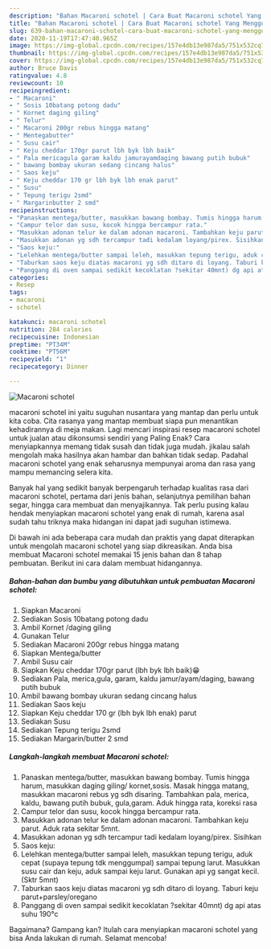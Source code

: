 ```yaml
---
description: "Bahan Macaroni schotel | Cara Buat Macaroni schotel Yang Menggugah Selera"
title: "Bahan Macaroni schotel | Cara Buat Macaroni schotel Yang Menggugah Selera"
slug: 639-bahan-macaroni-schotel-cara-buat-macaroni-schotel-yang-menggugah-selera
date: 2020-11-19T17:47:40.965Z
image: https://img-global.cpcdn.com/recipes/157e4db13e987da5/751x532cq70/macaroni-schotel-foto-resep-utama.jpg
thumbnail: https://img-global.cpcdn.com/recipes/157e4db13e987da5/751x532cq70/macaroni-schotel-foto-resep-utama.jpg
cover: https://img-global.cpcdn.com/recipes/157e4db13e987da5/751x532cq70/macaroni-schotel-foto-resep-utama.jpg
author: Bruce Davis
ratingvalue: 4.8
reviewcount: 10
recipeingredient:
- " Macaroni"
- " Sosis 10batang potong dadu"
- " Kornet daging giling"
- " Telur"
- " Macaroni 200gr rebus hingga matang"
- " Mentegabutter"
- " Susu cair"
- " Keju cheddar 170gr parut lbh byk lbh baik"
- " Pala mericagula garam kaldu jamurayamdaging bawang putih bubuk"
- " bawang bombay ukuran sedang cincang halus"
- " Saos keju"
- " Keju cheddar 170 gr lbh byk lbh enak parut"
- " Susu"
- " Tepung terigu 2smd"
- " Margarinbutter 2 smd"
recipeinstructions:
- "Panaskan mentega/butter, masukkan bawang bombay. Tumis hingga harum, masukkan daging giling/ kornet,sosis. Masak hingga matang, masukkan macaroni rebus yg sdh disaring. Tambahkan pala, merica, kaldu, bawang putih bubuk, gula,garam. Aduk hingga rata, koreksi rasa"
- "Campur telor dan susu, kocok hingga bercampur rata."
- "Masukkan adonan telur ke dalam adonan macaroni. Tambahkan keju parut. Aduk rata sekitar 5mnt."
- "Masukkan adonan yg sdh tercampur tadi kedalam loyang/pirex. Sisihkan"
- "Saos keju:"
- "Lelehkan mentega/butter sampai leleh, masukkan tepung terigu, aduk cepat (supaya tepung tdk menggumpal) sampai tepung larut. Masukkan susu cair dan keju, aduk sampai keju larut. Gunakan api yg sangat kecil. (Sktr 5mnt)"
- "Taburkan saos keju diatas macaroni yg sdh ditaro di loyang. Taburi keju parut+parsley/oregano"
- "Panggang di oven sampai sedikit kecoklatan ?sekitar 40mnt) dg api atas suhu 190°c"
categories:
- Resep
tags:
- macaroni
- schotel

katakunci: macaroni schotel 
nutrition: 284 calories
recipecuisine: Indonesian
preptime: "PT34M"
cooktime: "PT56M"
recipeyield: "1"
recipecategory: Dinner

---
```



![Macaroni schotel](https://img-global.cpcdn.com/recipes/157e4db13e987da5/751x532cq70/macaroni-schotel-foto-resep-utama.jpg)


macaroni schotel ini yaitu suguhan nusantara yang mantap dan perlu untuk kita coba. Cita rasanya yang mantap membuat siapa pun menantikan kehadirannya di meja makan.
Lagi mencari inspirasi resep macaroni schotel untuk jualan atau dikonsumsi sendiri yang Paling Enak? Cara menyiapkannya memang tidak susah dan tidak juga mudah. jikalau salah mengolah maka hasilnya akan hambar dan bahkan tidak sedap. Padahal macaroni schotel yang enak seharusnya mempunyai aroma dan rasa yang mampu memancing selera kita.

Banyak hal yang sedikit banyak berpengaruh terhadap kualitas rasa dari macaroni schotel, pertama dari jenis bahan, selanjutnya pemilihan bahan segar, hingga cara membuat dan menyajikannya. Tak perlu pusing kalau hendak menyiapkan macaroni schotel yang enak di rumah, karena asal sudah tahu triknya maka hidangan ini dapat jadi suguhan istimewa.




Di bawah ini ada beberapa cara mudah dan praktis yang dapat diterapkan untuk mengolah macaroni schotel yang siap dikreasikan. Anda bisa membuat Macaroni schotel memakai 15 jenis bahan dan 8 tahap pembuatan. Berikut ini cara dalam membuat hidangannya.

<!--inarticleads1-->

##### Bahan-bahan dan bumbu yang dibutuhkan untuk pembuatan Macaroni schotel:

1. Siapkan  Macaroni
1. Sediakan  Sosis 10batang potong dadu
1. Ambil  Kornet /daging giling
1. Gunakan  Telur
1. Sediakan  Macaroni 200gr rebus hingga matang
1. Siapkan  Mentega/butter
1. Ambil  Susu cair
1. Siapkan  Keju cheddar 170gr parut (lbh byk lbh baik)😁
1. Sediakan  Pala, merica,gula, garam, kaldu jamur/ayam/daging, bawang putih bubuk
1. Ambil  bawang bombay ukuran sedang cincang halus
1. Sediakan  Saos keju
1. Siapkan  Keju cheddar 170 gr (lbh byk lbh enak) parut
1. Sediakan  Susu
1. Sediakan  Tepung terigu 2smd
1. Sediakan  Margarin/butter 2 smd




<!--inarticleads2-->

##### Langkah-langkah membuat Macaroni schotel:

1. Panaskan mentega/butter, masukkan bawang bombay. Tumis hingga harum, masukkan daging giling/ kornet,sosis. Masak hingga matang, masukkan macaroni rebus yg sdh disaring. Tambahkan pala, merica, kaldu, bawang putih bubuk, gula,garam. Aduk hingga rata, koreksi rasa
1. Campur telor dan susu, kocok hingga bercampur rata.
1. Masukkan adonan telur ke dalam adonan macaroni. Tambahkan keju parut. Aduk rata sekitar 5mnt.
1. Masukkan adonan yg sdh tercampur tadi kedalam loyang/pirex. Sisihkan
1. Saos keju:
1. Lelehkan mentega/butter sampai leleh, masukkan tepung terigu, aduk cepat (supaya tepung tdk menggumpal) sampai tepung larut. Masukkan susu cair dan keju, aduk sampai keju larut. Gunakan api yg sangat kecil. (Sktr 5mnt)
1. Taburkan saos keju diatas macaroni yg sdh ditaro di loyang. Taburi keju parut+parsley/oregano
1. Panggang di oven sampai sedikit kecoklatan ?sekitar 40mnt) dg api atas suhu 190°c




Bagaimana? Gampang kan? Itulah cara menyiapkan macaroni schotel yang bisa Anda lakukan di rumah. Selamat mencoba!
